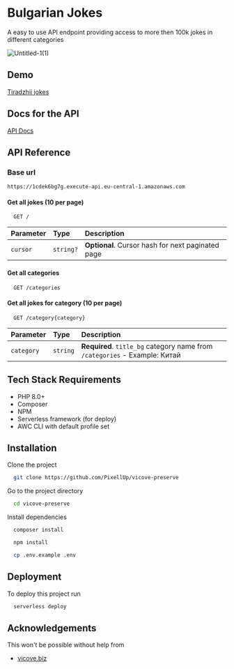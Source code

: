 
# Bulgarian Jokes

A easy to use API endpoint providing access to more then 100k jokes in different categories

![Untitled-1(1)](https://user-images.githubusercontent.com/4704339/152173338-70c4bddb-07fe-41ef-a178-e8f0cc92edf3.jpg)


## Demo

[Tiradzhii jokes](https://1cdek6bg7g.execute-api.eu-central-1.amazonaws.com/category/%D0%A2%D0%B8%D1%80%D0%B0%D0%B4%D0%B6%D0%B8%D0%B8)


## Docs for the API

[API Docs](https://public-storage-folder.s3.amazonaws.com/vicove/index.html#/operations/get-jokes)


## API Reference

### Base url

```http
https://1cdek6bg7g.execute-api.eu-central-1.amazonaws.com
```

#### Get all jokes (10 per page)

```http
  GET /
```

| Parameter | Type     | Description                |
| :-------- | :------- | :------------------------- |
| `cursor` | `string?` | **Optional**. Cursor hash for next paginated page |

#### Get all categories

```http
  GET /categories
```

#### Get all jokes for category (10 per page)

```http
  GET /category{category}
```

| Parameter | Type     | Description                                                                  |
| :-------- | :------- |:-----------------------------------------------------------------------------|
| `category` | `string` | **Required**. `title_bg` category name from `/categories` - Example: Китай |


## Tech Stack Requirements


* PHP 8.0+
* Composer
* NPM
* Serverless framework (for deploy)
* AWC CLI with default profile set

## Installation

Clone the project

```bash
  git clone https://github.com/PixellUp/vicove-preserve
```

Go to the project directory

```bash
  cd vicove-preserve
```

Install dependencies

```bash
  composer install
```

```bash
  npm install
```

```bash
  cp .env.example .env
```

## Deployment

To deploy this project run

```bash
  serverless deploy
```


## Acknowledgements

This won't be possible without help from

- [vicove.biz](http://www.vicove.biz/)
